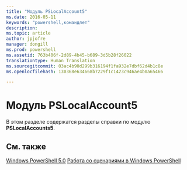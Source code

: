 ```yaml
---
title: "Модуль PSLocalAccount5"
ms.date: 2016-05-11
keywords: "powershell,командлет"
description: 
ms.topic: article
author: jpjofre
manager: dongill
ms.prod: powershell
ms.assetid: 763b406f-2d89-4b45-b689-3d5b28f26022
translationtype: Human Translation
ms.sourcegitcommit: 03ac4b90d299b316194f1fa932e7dbf62d4b1c8e
ms.openlocfilehash: 130368e634668b7229f1c1423c946ae4b0a65466

---
```


# Модуль PSLocalAccount5
В этом разделе содержатся разделы справки по модулю **PSLocalAccounts5**.

## См. также
[Windows PowerShell 5.0](Windows-PowerShell-5.0.md)
[Работа со сценариями в Windows PowerShell](../../getting-started/fundamental/Scripting-with-Windows-PowerShell.md)




<!--HONumber=Aug16_HO3-->


